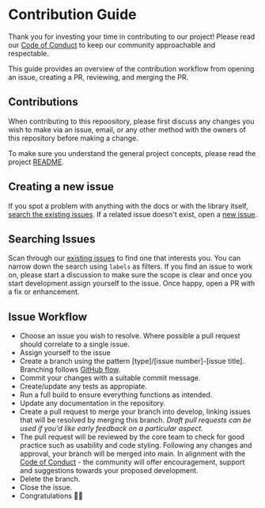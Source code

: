 # Contribution Guide <!-- omit in toc -->

Thank you for investing your time in contributing to our project! Please read our [Code of Conduct](./CODE_OF_CONDUCT.md) to keep our community approachable and respectable.

This guide provides an overview of the contribution workflow from opening an issue, creating a PR, reviewing, and merging the PR.

## Contributions

When contributing to this repoository, please first discuss any changes you wish to make via an issue, email, or any other method with the owners of this repository before making a change.

To make sure you understand the general project concepts, please read the project [README](README.md). 

## Creating a new issue

If you spot a problem with anything with the docs or with the library itself, [search the existing issues](https://github.com/Apollo-Protocol/hqdm-lib/issues). If a related issue doesn't exist, open a [new issue](https://github.com/Apollo-Protocol/hqdm-lib/issues/new).

## Searching Issues

Scan through our [existing issues](https://github.com/Apollo-Protocol/hqdm-lib/issues) to find one that interests you. You can narrow down the search using `labels` as filters. If you find an issue to work on, please start a discussion to make sure the scope is clear and once you start development assign yourself to the issue. Once happy, open a PR with a fix or enhancement.

## Issue Workflow
* Choose an issue you wish to resolve. Where possible a pull request should correlate to a single issue.
* Assign yourself to the issue
* Create a branch using the pattern [type]/[issue number]-[issue title]. Branching follows [GitHub flow](https://docs.github.com/en/get-started/quickstart/github-flow).
* Commit your changes with a suitable commit message.
* Create/update any tests as appropiate.
* Run a full build to ensure everything functions as intended.
* Update any documentation in the repository.
* Create a pull request to merge your branch into develop, linking issues that will be resolved by merging this branch. _Draft pull requests can be used if you'd like early feedback on a particular aspect._
* The pull request will be reviewed by the core team to check for good practice such as usability and code styling. Following any changes and approval, your branch will be merged into main. In alignment with the [Code of Conduct](./CODE_OF_CONDUCT.md) - the community will offer encouragement, support and suggestions towards your proposed development.
* Delete the branch.
* Close the issue.
* Congratulations :tada::tada:
